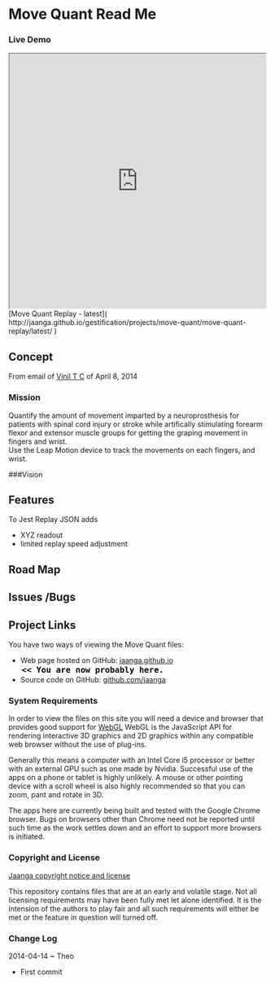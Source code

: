 Move Quant Read Me
====

### Live Demo

<iframe src="http://jaanga.github.io/gestification/projects/move-quant/move-quant-replay/latest/" width=100% height=500px class='overview' >
There is an `iframe` here. It is not visible when viewed on github.com/fgx. To view, please go to fgx.github.io. See 'Project Links' just below.
</iframe>
[Move Quant Replay - latest]( http://jaanga.github.io/gestification/projects/move-quant/move-quant-replay/latest/ )


## Concept

From email of [Vinil T C]( http://cmcvellore.res.in/Bioengineering/people/students/vinil/index.html ) of April 8, 2014

### Mission
Quantify the amount of movement imparted by a neuroprosthesis for patients with spinal cord injury or stroke 
while artifically stimulating forearm flexor and extensor muscle groups for getting the graping movement in fingers and wrist.  
Use the Leap Motion device to track the movements on each fingers, and wrist.

###Vision


## Features
To Jest Replay JSON adds

* XYZ readout
* limited replay speed adjustment


## Road Map


## Issues /Bugs


## Project Links

You have two ways of viewing the Move Quant files:

* Web page hosted on GitHub: [jaanga.github.io]( http://jaanga.github.io/gestification/projects/move-quant/ "view the files as apps." ) <input value="<< You are now probably here." size=28 style="font:bold 12pt monospace;border-width:0;" >  
* Source code on GitHub: [github.com/jaanga]( https://github.com/jaanga/gestification/tree/gh-pages/projects/move-quant "View the files as source code." ) <scan style=display:none ><< You are now probably here.</scan>

### System Requirements

In order to view the files on this site you will need a device and browser that provides good support for [WebGL](http://get.webgl.org/)
WebGL is the JavaScript API for rendering interactive 3D graphics and 2D graphics within any compatible web browser without the use of plug-ins. 

Generally this means a computer with an Intel Core i5 processor or better with an external GPU such as one made by Nvidia. 
Successful use of the apps on a phone or tablet is highly unlikely. 
A mouse or other pointing device with a scroll wheel is also highly recommended so that you can zoom, pant and rotate in 3D.
 
The apps here are currently being built and tested with the Google Chrome browser. 
Bugs on browsers other than Chrome need not be reported until such time as the work settles down and an effort to support more browsers is initiated.



### Copyright and License

[Jaanga copyright notice and license]( https://github.com/jaanga/jaanga.github.io/blob/master/jaanga-copyright-and-mit-license.md )

This repository contains files that are  at an early and volatile stage. Not all licensing requirements may have been fully met let alone identified. It is the intension of the authors to play fair and all such requirements will either be met or the feature in question will turned off.

### Change Log

2014-04-14 ~ Theo

* First commit


